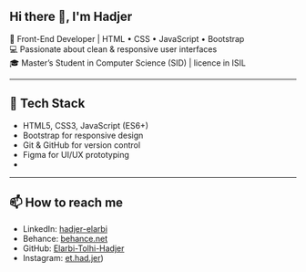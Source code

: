 ## Hi there 👋, I'm Hadjer

🎨 Front-End Developer | HTML • CSS • JavaScript • Bootstrap  
💻 Passionate about clean & responsive user interfaces  
🎓 Master’s Student in Computer Science (SID) | licence in ISIL  

---

## 🔧 Tech Stack
- HTML5, CSS3, JavaScript (ES6+)
- Bootstrap for responsive design
- Git & GitHub for version control
- Figma for UI/UX prototyping
- 
---

## 📫 How to reach me
- LinkedIn: [hadjer-elarbi](https://www.linkedin.com/in/hadjer-elarbi/)  
- Behance: [behance.net](https://www.behance.net/)  
- GitHub: [Elarbi-Tolhi-Hadjer](https://github.com/Elarbi-Tolhi-Hadjer)
- Instagram: [et.had.jer](https://www.instagram.com/et.had.jer/))


